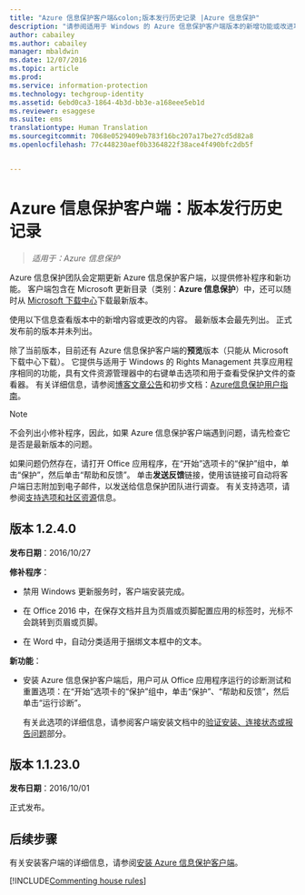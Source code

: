 ```yaml
---
title: "Azure 信息保护客户端&colon;版本发行历史记录 |Azure 信息保护"
description: "请参阅适用于 Windows 的 Azure 信息保护客户端版本的新增功能或改进功能。"
author: cabailey
ms.author: cabailey
manager: mbaldwin
ms.date: 12/07/2016
ms.topic: article
ms.prod: 
ms.service: information-protection
ms.technology: techgroup-identity
ms.assetid: 6ebd0ca3-1864-4b3d-bb3e-a168eee5eb1d
ms.reviewer: esaggese
ms.suite: ems
translationtype: Human Translation
ms.sourcegitcommit: 7068e0529409eb783f16bc207a17be27cd5d82a8
ms.openlocfilehash: 77c448230aef0b3364822f38ace4f490bfc2db5f


---
```


# <a name="azure-information-protection-client-version-release-history"></a>Azure 信息保护客户端：版本发行历史记录

>*适用于：Azure 信息保护*

Azure 信息保护团队会定期更新 Azure 信息保护客户端，以提供修补程序和新功能。 客户端包含在 Microsoft 更新目录（类别：**Azure 信息保护**）中，还可以随时从 [Microsoft 下载中心](https://www.microsoft.com/en-us/download/details.aspx?id=53018)下载最新版本。

使用以下信息查看版本中的新增内容或更改的内容。 最新版本会最先列出。 正式发布前的版本并未列出。

除了当前版本，目前还有 Azure 信息保护客户端的**预览**版本（只能从 Microsoft 下载中心下载）。 它提供与适用于 Windows 的 Rights Management 共享应用程序相同的功能，具有文件资源管理器中的右键单击选项和用于查看受保护文件的查看器。 有关详细信息，请参阅[博客文章公告](https://blogs.technet.microsoft.com/enterprisemobility/2016/12/07/azure-information-protection-december-preview-now-available/)和初步文档：[Azure信息保护用户指南](client-user-guide.md)。

> [!NOTE]
> 不会列出小修补程序，因此，如果 Azure 信息保护客户端遇到问题，请先检查它是否是最新版本的问题。
>  
> 如果问题仍然存在，请打开 Office 应用程序，在“开始”选项卡的“保护”组中，单击“保护”，然后单击“帮助和反馈”。 单击**发送反馈**链接，使用该链接可自动将客户端日志附加到电子邮件，以发送给信息保护团队进行调查。 有关支持选项，请参阅[支持选项和社区资源](../get-started/information-support.md#support-options-and-community-resources)信息。

## <a name="version-1240"></a>版本 1.2.4.0

**发布日期**：2016/10/27

**修补程序**：

- 禁用 Windows 更新服务时，客户端安装完成。

- 在 Office 2016 中，在保存文档并且为页眉或页脚配置应用的标签时，光标不会跳转到页眉或页脚。

- 在 Word 中，自动分类适用于捆绑文本框中的文本。

**新功能**：

- 安装 Azure 信息保护客户端后，用户可从 Office 应用程序运行的诊断测试和重置选项：在“开始”选项卡的“保护”组中，单击“保护”、“帮助和反馈”，然后单击“运行诊断”。 

    有关此选项的详细信息，请参阅客户端安装文档中的[验证安装、连接状态或报告问题](info-protect-client.md#to-verify-installation-connection-status-or-report-a-problem)部分。

## <a name="version-11230"></a>版本 1.1.23.0

**发布日期**：2016/10/01

正式发布。

## <a name="next-steps"></a>后续步骤

有关安装客户端的详细信息，请参阅[安装 Azure 信息保护客户端](info-protect-client.md)。

[!INCLUDE[Commenting house rules](../includes/houserules.md)]


<!--HONumber=Jan17_HO4-->


